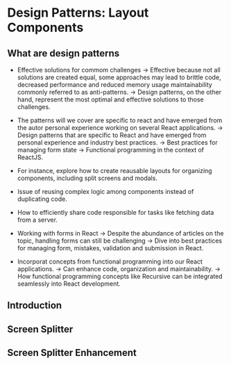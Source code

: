 # Design Patterns: Layout Components

## What are design patterns
- Effective solutions for commom challenges
  -> Effective because not all solutions are created equal, some approaches may lead to brittle code, decreased performance and reduced memory usage maintainability commonly referred to as anti-patterns.
  -> Design patterns, on the other hand, represent the most optimal and effective solutions to those challenges.

- The patterns will we cover are specific to react and have emerged from the autor personal experience working on several React applications.
  -> Design patterns that are specific to React and have emerged from personal experience and industry best practices.
  -> Best practices for managing form state
  -> Functional programming in the context of ReactJS.

- For instance, explore how to create reausable layouts for organizing components, including split screens and modals.

- Issue of reusing complex logic among components instead of duplicating code.

- How to efficiently share code responsible for tasks like fetching data from a server.

- Working with forms in React
  -> Despite the abundance of articles on the topic, handling forms can still be challenging
  -> Dive into best practices for managing form, mistakes, validation and submission in React.

- Incorporat concepts from functional programming into our React applications.
 -> Can enhance code, organization and maintainability.
 -> How functional programming concepts like Recursive can be integrated seamlessly into React development.


## Introduction

## Screen Splitter

## Screen Splitter Enhancement